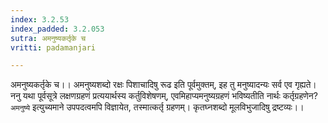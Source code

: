 ```yaml
---
index: 3.2.53
index_padded: 3.2.053
sutra: अमनुष्यकर्तृके च
vritti: padamanjari

---
```

अमनुष्यकर्तृके च।। अमनुष्यशब्दो रक्षः पिशाचादिषु रूढ इति पूर्वमुक्तम्, इह तु मनुष्यादन्यः सर्व एव गृह्यते। ननु यथा पूर्वसूत्रे लक्षणग्रहणं प्रत्ययार्थस्य कर्तुविशेषणम्, एवमिहाप्यमनुष्यग्रहणं भविष्यतीति नार्थः कर्तृग्रहणेन? `अमनुष्ये` इत्युच्यमाने उपपदत्वमपि विज्ञायेत, तस्मात्कर्तृ ग्रहणम्। कृतघ्नशब्दो मूलविभुजादिषु द्रष्टव्यः।। 